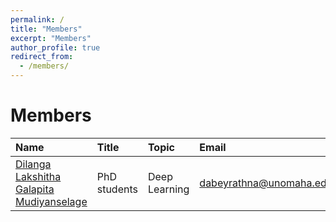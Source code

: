 ```yaml
---
permalink: /
title: "Members"
excerpt: "Members"
author_profile: true
redirect_from: 
  - /members/
---
```


Members
======
|         Name        |     Title           |       Topic         |   Email |
|:--------------------|:--------------------|:--------------------|:--------------------| 
|[Dilanga Lakshitha Galapita Mudiyanselage](https://www.cs.utexas.edu/)| PhD students | Deep Learning | dabeyrathna@unomaha.edu|
